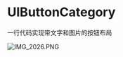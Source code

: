 # UIButtonCategory
一行代码实现带文字和图片的按钮布局


![IMG_2026.PNG](http://upload-images.jianshu.io/upload_images/979175-bdad6c231c7f3683.PNG?imageMogr2/auto-orient/strip%7CimageView2/2/w/1240)

